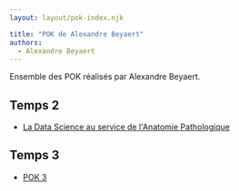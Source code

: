 ```yaml
---
layout: layout/pok-index.njk

title: "POK de Alexandre Beyaert"
authors:
  - Alexandre Beyaert
---
```


Ensemble des POK réalisés par Alexandre Beyaert.

## Temps 2
* [La Data Science au service de l'Anatomie Pathologique](./temps-2)

## Temps 3
* [POK 3](./temps-3)
